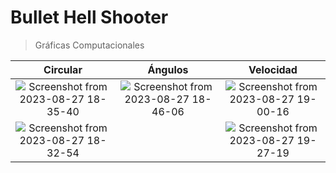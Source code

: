# Bullet Hell Shooter
> Gráficas Computacionales

|   Circular  |      Ángulos      |       Velocidad       |
|   :----:    |      :----:       |        :----:         |
|![Screenshot from 2023-08-27 18-35-40](https://github.com/RamonaNF/Sistemas-multiagentes/assets/91426086/1ff2d9d1-7581-4abd-b4d4-4bb8c004c104)|![Screenshot from 2023-08-27 18-46-06](https://github.com/RamonaNF/Sistemas-multiagentes/assets/91426086/a024dbc1-715b-4ab8-b196-b4a79ea7722d)|![Screenshot from 2023-08-27 19-00-16](https://github.com/RamonaNF/Sistemas-multiagentes/assets/91426086/1aaced6e-1c72-4a62-b103-e7412eaca2cb)|
|![Screenshot from 2023-08-27 18-32-54](https://github.com/RamonaNF/Sistemas-multiagentes/assets/91426086/04bd4a6e-bf1d-4cdf-b323-bd3da9756970)||![Screenshot from 2023-08-27 19-27-19](https://github.com/RamonaNF/Sistemas-multiagentes/assets/91426086/ea2aa6ce-7180-415c-8c28-869e2ed92a2b)|
